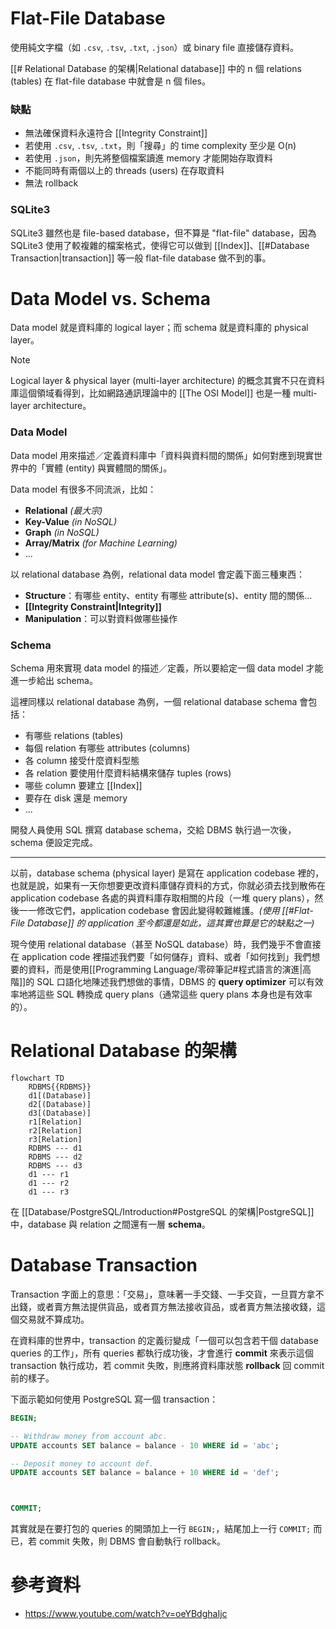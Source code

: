 # Flat-File Database

使用純文字檔（如 `.csv`, `.tsv`, `.txt`, `.json`）或 binary file 直接儲存資料。

[[# Relational Database 的架構|Relational database]] 中的 n 個 relations (tables) 在 flat-file database 中就會是 n 個 files。

### 缺點

- 無法確保資料永遠符合 [[Integrity Constraint]]
- 若使用 `.csv`, `.tsv`, `.txt`，則「搜尋」的 time complexity 至少是 O(n)
- 若使用 `.json`，則先將整個檔案讀進 memory 才能開始存取資料
- 不能同時有兩個以上的 threads (users) 在存取資料
- 無法 rollback

### SQLite3

SQLite3 雖然也是 file-based database，但不算是 "flat-file" database，因為 SQLite3 使用了較複雜的檔案格式，使得它可以做到 [[Index]]、[[#Database Transaction|transaction]] 等一般 flat-file database 做不到的事。

# Data Model vs. Schema

Data model 就是資料庫的 logical layer；而 schema 就是資料庫的 physical layer。

> [!Note]
>Logical layer & physical layer (multi-layer architecture) 的概念其實不只在資料庫這個領域看得到，比如網路通訊理論中的 [[The OSI Model]] 也是一種 multi-layer architecture。

### Data Model

Data model 用來描述／定義資料庫中「資料與資料間的關係」如何對應到現實世界中的「實體 (entity) 與實體間的關係」。

Data model 有很多不同流派，比如：

- **Relational** *(最大宗)*
- **Key-Value** *(in NoSQL)*
- **Graph** *(in NoSQL)*
- **Array/Matrix** *(for Machine Learning)*
- ...

以 relational database 為例，relational data model 會定義下面三種東西：

- **Structure**：有哪些 entity、entity 有哪些 attribute(s)、entity 間的關係...
- **[[Integrity Constraint|Integrity]]**
- **Manipulation**：可以對資料做哪些操作

### Schema

Schema 用來實現 data model 的描述／定義，所以要給定一個 data model 才能進一步給出 schema。

這裡同樣以 relational database 為例，一個 relational database schema 會包括：

- 有哪些 relations (tables)
- 每個 relation 有哪些 attributes (columns)
- 各 column 接受什麼資料型態
- 各 relation 要使用什麼資料結構來儲存 tuples (rows)
- 哪些 column 要建立 [[Index]]
- 要存在 disk 還是 memory
- ...

開發人員使用 SQL 撰寫 database schema，交給 DBMS 執行過一次後，schema 便設定完成。

---

以前，database schema (physical layer) 是寫在 application codebase 裡的，也就是說，如果有一天你想要更改資料庫儲存資料的方式，你就必須去找到散佈在 application codebase 各處的與資料庫存取相關的片段（一堆 query plans），然後一一修改它們，application codebase 會因此變得較難維護。*(使用 [[#Flat-File Database]] 的 application 至今都還是如此，這其實也算是它的缺點之一)*

現今使用 relational database（甚至 NoSQL database）時，我們幾乎不會直接在 application code 裡描述我們要「如何儲存」資料、或者「如何找到」我們想要的資料，而是使用[[Programming Language/零碎筆記#程式語言的演進|高階]]的 SQL 口語化地陳述我們想做的事情，DBMS 的 **query optimizer** 可以有效率地將這些 SQL 轉換成 query plans（通常這些 query plans 本身也是有效率的）。

# Relational Database 的架構

```mermaid
flowchart TD
    RDBMS{{RDBMS}}
    d1[(Database)]
    d2[(Database)]
    d3[(Database)]
    r1[Relation]
    r2[Relation]
    r3[Relation]
    RDBMS --- d1
    RDBMS --- d2
    RDBMS --- d3
    d1 --- r1
    d1 --- r2
    d1 --- r3
```

在 [[Database/PostgreSQL/Introduction#PostgreSQL 的架構|PostgreSQL]] 中，database 與 relation 之間還有一層 **schema**。
# Database Transaction

Transaction 字面上的意思：「交易」，意味著一手交錢、一手交貨，一旦買方拿不出錢，或者賣方無法提供貨品，或者買方無法接收貨品，或者賣方無法接收錢，這個交易就不算成功。

在資料庫的世界中，transaction 的定義衍變成「一個可以包含若干個 database queries 的工作」，所有 queries 都執行成功後，才會進行 **commit** 來表示這個 transaction 執行成功，若 commit 失敗，則應將資料庫狀態 **rollback** 回 commit 前的樣子。

下面示範如何使用 PostgreSQL 寫一個 transaction：

```SQL
BEGIN;

-- Withdraw money from account abc.
UPDATE accounts SET balance = balance - 10 WHERE id = 'abc';

-- Deposit money to account def.
UPDATE accounts SET balance = balance + 10 WHERE id = 'def';



COMMIT;
```

其實就是在要打包的 queries 的開頭加上一行 `BEGIN;`，結尾加上一行 `COMMIT;` 而已，若 commit 失敗，則 DBMS 會自動執行 rollback。

# 參考資料

- <https://www.youtube.com/watch?v=oeYBdghaIjc>
